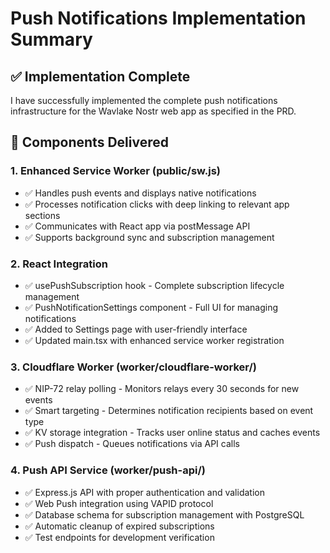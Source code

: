 # Push Notifications Implementation Summary

## ✅ Implementation Complete

I have successfully implemented the complete push notifications infrastructure for the Wavlake Nostr web app as specified in the PRD.

## 🚀 Components Delivered

### 1. Enhanced Service Worker (public/sw.js)
- ✅ Handles push events and displays native notifications
- ✅ Processes notification clicks with deep linking to relevant app sections
- ✅ Communicates with React app via postMessage API
- ✅ Supports background sync and subscription management

### 2. React Integration
- ✅ usePushSubscription hook - Complete subscription lifecycle management
- ✅ PushNotificationSettings component - Full UI for managing notifications
- ✅ Added to Settings page with user-friendly interface
- ✅ Updated main.tsx with enhanced service worker registration

### 3. Cloudflare Worker (worker/cloudflare-worker/)
- ✅ NIP-72 relay polling - Monitors relays every 30 seconds for new events
- ✅ Smart targeting - Determines notification recipients based on event type
- ✅ KV storage integration - Tracks user online status and caches events
- ✅ Push dispatch - Queues notifications via API calls

### 4. Push API Service (worker/push-api/)
- ✅ Express.js API with proper authentication and validation
- ✅ Web Push integration using VAPID protocol
- ✅ Database schema for subscription management with PostgreSQL
- ✅ Automatic cleanup of expired subscriptions
- ✅ Test endpoints for development verification

